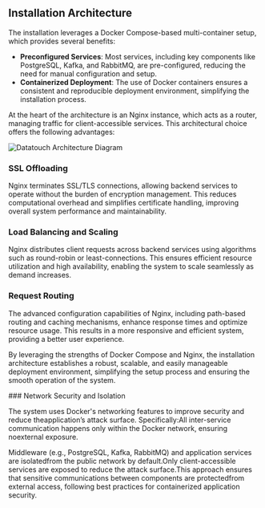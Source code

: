 ## Installation Architecture

The installation leverages a Docker Compose-based multi-container setup, which provides several benefits:

- **Preconfigured Services**: Most services, including key components like PostgreSQL, Kafka, and RabbitMQ, are pre-configured, reducing the need for manual configuration and setup.
- **Containerized Deployment**: The use of Docker containers ensures a consistent and reproducible deployment environment, simplifying the installation process.

At the heart of the architecture is an Nginx instance, which acts as a router, managing traffic for client-accessible services. This architectural choice offers the following advantages:

![Datatouch Architecture Diagram](https://kafeinproduct.blob.core.windows.net/mkdocs/images/datatouchdiagram.png)

### SSL Offloading

Nginx terminates SSL/TLS connections, allowing backend services to operate without the burden of encryption management. This reduces computational overhead and simplifies certificate handling, improving overall system performance and maintainability.

### Load Balancing and Scaling

Nginx distributes client requests across backend services using algorithms such as round-robin or least-connections. This ensures efficient resource utilization and high availability, enabling the system to scale seamlessly as demand increases.

### Request Routing

The advanced configuration capabilities of Nginx, including path-based routing and caching mechanisms, enhance response times and optimize resource usage. This results in a more responsive and efficient system, providing a better user experience.

By leveraging the strengths of Docker Compose and Nginx, the installation architecture establishes a robust, scalable, and easily manageable deployment environment, simplifying the setup process and ensuring the smooth operation of the system.

### Network Security and Isolation

The system uses Docker's networking features to improve security and reduce theapplication’s attack surface. Specifically:All inter-service communication happens only within the Docker network, ensuring noexternal exposure.

Middleware (e.g., PostgreSQL, Kafka, RabbitMQ) and application services are isolatedfrom the public network by default.Only client-accessible services are exposed to reduce the attack surface.This approach ensures that sensitive communications between components are protectedfrom external access, following best practices for containerized application security.